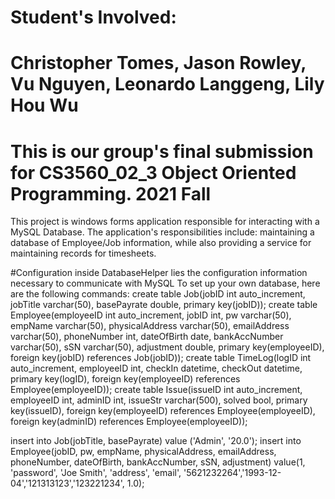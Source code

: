 # Student's Involved:
# Christopher Tomes, Jason Rowley, Vu Nguyen, Leonardo Langgeng, Lily Hou Wu
# This is our group's final submission for CS3560_02_3 Object Oriented Programming. 2021 Fall

This project is windows forms application responsible for interacting with a MySQL Database. 
 The application's responsibilities include: maintaining a database of Employee/Job information, while also providing a service for maintaining records for timesheets.

#Configuration
inside DatabaseHelper lies the configuration information necessary to communicate with MySQL
To set up your own database, here are the following commands:
create table Job(jobID int auto_increment, jobTitle varchar(50), basePayrate double, primary key(jobID));
create table Employee(employeeID int auto_increment, jobID int, pw varchar(50), empName varchar(50), physicalAddress varchar(50), emailAddress varchar(50), phoneNumber int, dateOfBirth date, bankAccNumber varchar(50), sSN varchar(50), adjustment double, primary key(employeeID), foreign key(jobID) references Job(jobID));
create table TimeLog(logID int auto_increment, employeeID int, checkIn datetime, checkOut datetime, primary key(logID), foreign key(employeeID) references Employee(employeeID));
create table Issue(issueID int auto_increment, employeeID int, adminID int, issueStr varchar(500), solved bool, primary key(issueID), foreign key(employeeID) references Employee(employeeID), foreign key(adminID) references Employee(employeeID));

insert into Job(jobTitle, basePayrate) value ('Admin', '20.0');
insert into Employee(jobID, pw, empName, physicalAddress, emailAddress, phoneNumber, dateOfBirth, bankAccNumber, sSN, adjustment) value(1, 'password', 'Joe Smith', 'address', 'email', '5621232264','1993-12-04','121313123','123221234', 1.0);

